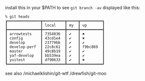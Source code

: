 install this in your $PATH to see `git branch -av` displayed like this:

    % git heads
    ┏━━━━━━━━━━━━━━━┳━━━━━━━━━━┳━━━━━┳━━━━━━━━━━┓
    ┃               ┃ local    ┃ my  ┃ up       ┃
    ┣━━━━━━━━━━━━━━━╋━━━━━━━━━━╋━━━━━╋━━━━━━━━━━┫
    ┃ arrowtests    ┃ 7354036  ┃ ✔   ┃ ✖        ┃
    ┃ config        ┃ 43cd1e4  ┃ ✔   ┃ ✖        ┃
    ┃ develop       ┃ 23779bb  ┃ ✔   ┃ ✔        ┃
    ┃ develop-perf  ┃ 22c8c61  ┃ ✔   ┃ f9bc869  ┃
    ┃ master        ┃ 49c8b19  ┃ ✔   ┃ ✔        ┃
    ┃ yaf-develop   ┃ bb539ea  ┃ ✔   ┃ ✔        ┃
    ┃ yuitest       ┃ df90633  ┃ ✔   ┃ ✖        ┃
    ┗━━━━━━━━━━━━━━━┻━━━━━━━━━━┻━━━━━┻━━━━━━━━━━┛

see also /michaelklishin/git-wtf /drewfish/git-moo
